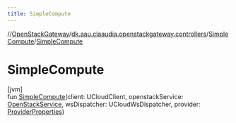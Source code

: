 ```yaml
---
title: SimpleCompute
---
```

//[OpenStackGateway](../../../index.html)/[dk.aau.claaudia.openstackgateway.controllers](../index.html)/[SimpleCompute](index.html)/[SimpleCompute](-simple-compute.html)



# SimpleCompute



[jvm]\
fun [SimpleCompute](-simple-compute.html)(client: UCloudClient, openstackService: [OpenStackService](../../dk.aau.claaudia.openstackgateway.services/-open-stack-service/index.html), wsDispatcher: UCloudWsDispatcher, provider: [ProviderProperties](../../dk.aau.claaudia.openstackgateway.config/-provider-properties/index.html))




